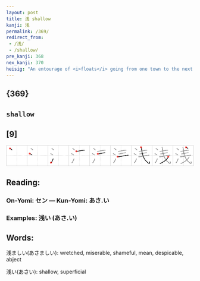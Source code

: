 ```yaml
---
layout: post
title: 浅 shallow
kanji: 浅
permalink: /369/
redirect_from:
 - /浅/
 - /shallow/
pre_kanji: 368
nex_kanji: 370
heisig: "An entourage of <i>floats</i> going from one town to the next must always seek a <b>shallow</b> place to cross the <i>water</i>. Try to picture what happens if they don't."
---
```


## {369}

## `shallow`

## [9]

<div class="stroke"><img src="../images/E6B585.png" /></div>

## Reading:

### On-Yomi: セン &mdash; Kun-Yomi: あさ.い

### Examples: 浅い (あさ.い)

## Words:

浅ましい(あさましい): wretched, miserable, shameful, mean, despicable, abject

浅い(あさい): shallow, superficial
